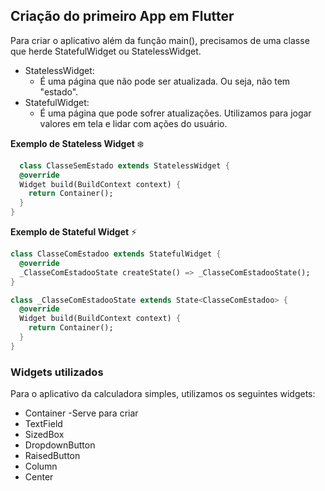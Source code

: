 ## Criação do primeiro App em Flutter

Para criar o aplicativo além da função main(), precisamos de uma classe que herde StatefulWidget ou StatelessWidget.
- StatelessWidget:
  - É uma página que não pode ser atualizada. Ou seja, não tem "estado".
- StatefulWidget:
  - É uma página que pode sofrer atualizações. Utilizamos para jogar valores em tela e lidar com ações do usuário.
  
**Exemplo de Stateless Widget** :snowflake:
```dart
  class ClasseSemEstado extends StatelessWidget {
  @override
  Widget build(BuildContext context) {
    return Container();
  }
}
```
  
**Exemplo de Stateful Widget** :zap:
  
```dart
class ClasseComEstadoo extends StatefulWidget {
  @override
  _ClasseComEstadooState createState() => _ClasseComEstadooState();
}

class _ClasseComEstadooState extends State<ClasseComEstadoo> {
  @override
  Widget build(BuildContext context) {
    return Container();
  }
}  
```
### Widgets utilizados

Para o aplicativo da calculadora simples, utilizamos os seguintes widgets:
- Container
  -Serve para criar 
- TextField
- SizedBox
- DropdownButton
- RaisedButton
- Column
- Center
